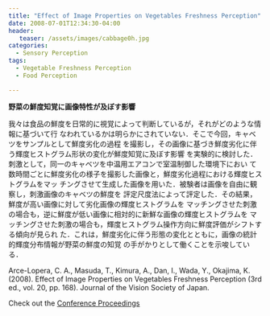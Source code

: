 ```yaml
---
title: "Effect of Image Properties on Vegetables Freshness Perception"
date: 2008-07-01T12:34:30-04:00
header:
   teaser: /assets/images/cabbage0h.jpg
categories:
  - Sensory Perception
tags:
  - Vegetable Freshness Perception
  - Food Perception

---
```

**野菜の鮮度知覚に画像特性が及ぼす影響**

我々は食品の鮮度を日常的に視覚によって判断しているが，それがどのような情報に基づいて行
なわれているかは明らかにされていない．そこで今回，キャベツをサンプルとして鮮度劣化の過程
を撮影し，その画像に基づき鮮度劣化に伴う輝度ヒストグラム形状の変化が鮮度知覚に及ぼす影響
を実験的に検討した．刺激として，同一のキャベツを中温用エアコンで室温制御した環境下におい
て数時間ごとに鮮度劣化の様子を撮影した画像と，鮮度劣化過程における輝度ヒストグラムをマッ
チングさせて生成した画像を用いた．被験者は画像を自由に観察し，刺激画像のキャベツの鮮度を
評定尺度法によって評定した．その結果，鮮度が高い画像に対して劣化画像の輝度ヒストグラムを
マッチングさせた刺激の場合も，逆に鮮度が低い画像に相対的に新鮮な画像の輝度ヒストグラムを
マッチングさせた刺激の場合も，輝度ヒストグラム操作方向に鮮度評価がシフトする傾向が見られ
た．これは，鮮度劣化に伴う形態の変化とともに，画像の統計的輝度分布情報が野菜の鮮度の知覚
の手がかりとして働くことを示唆している．

Arce-Lopera, C. A., Masuda, T., Kimura, A., Dan, I., Wada, Y., Okajima, K. (2008). 
Effect of Image Properties on Vegetables Freshness Perception 
(3rd ed., vol. 20, pp. 168). Journal of the Vision Society of Japan.

Check out the [Conference Proceedings][URL] 

[URL]:   http://www.visionsociety.jp/vision/vol20-3/VISION200303.pdf